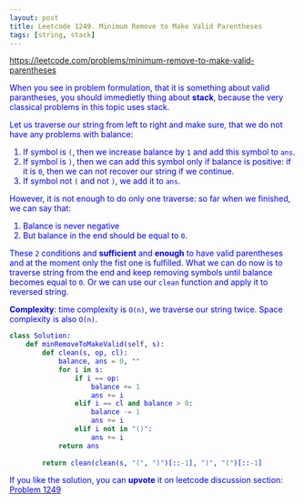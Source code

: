 ```yaml
---
layout: post
title: Leetcode 1249. Minimum Remove to Make Valid Parentheses
tags: [string, stack]
---
```


<a href="https://leetcode.com/problems/minimum-remove-to-make-valid-parentheses"> <font color = blue>https://leetcode.com/problems/minimum-remove-to-make-valid-parentheses

When you see in problem formulation, that it is something about valid parantheses, you should immedietly thing about **stack**, because the very classical problems in this topic uses stack.

Let us traverse our string from left to right and make sure, that we do not have any problems with balance:
1. If symbol is `(`, then we increase balance by `1` and add this symbol to `ans`.
2. If symbol is `)`, then we can add this symbol only if balance is positive: if it is `0`, then we can not recover our string if we continue.
3. If symbol not `(` and not `)`, we add it to `ans`.

However, it is not enough to do only one traverse: so far when we finished, we can say that:
1. Balance is never negative
2. But balance in the end should be equal to `0`.

These `2` conditions and **sufficient** and **enough** to have valid parentheses and at the moment only the fist one is fulfilled. What we can do now is to traverse string from the end and keep removing symbols until balance becomes equal to `0`. Or we can use our `clean` function and apply it to reversed string.

**Complexity**: time complexity is `O(n)`, we traverse our string twice. Space complexity is also `O(n)`.

```python
class Solution:
    def minRemoveToMakeValid(self, s):
        def clean(s, op, cl):
            balance, ans = 0, ""
            for i in s:
                if i == op:
                    balance += 1
                    ans += i
                elif i == cl and balance > 0:
                    balance -= 1
                    ans += i
                elif i not in "()":
                    ans += i              
            return ans
        
        return clean(clean(s, "(", ")")[::-1], ")", "(")[::-1]
```

If you like the solution, you can **upvote** it on leetcode discussion section:<a href="https://leetcode.com/problems/minimum-remove-to-make-valid-parentheses/discuss/1072642/python-two-pass-o(n)-solution-explained"> <font color = blue>Problem 1249
